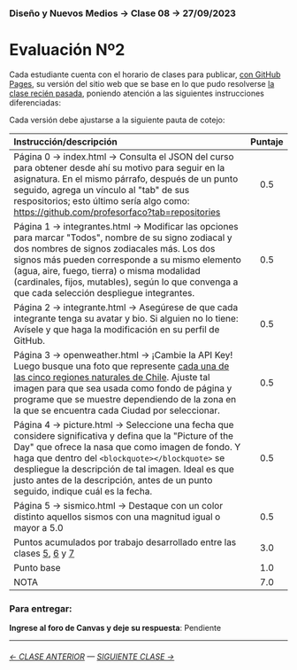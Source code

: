 ### Diseño y Nuevos Medios → Clase 08 → 27/09/2023 

# Evaluación Nº2

Cada estudiante cuenta con el horario de clases para publicar, [con GitHub Pages](https://docs.github.com/es/free-pro-team@latest/github/working-with-github-pages/configuring-a-publishing-source-for-your-github-pages-site), su versión del sitio web que se base en lo que pudo resolverse [la clase recién pasada](https://profesorfaco.github.io/dno037-2023-2/clase-07/), poniendo atención a las siguientes instrucciones diferenciadas:

Cada versión debe ajustarse a la siguiente pauta de cotejo:

| Instrucción/descripción |  Puntaje | 
|:------------------------|:--------:|
| Página 0 → index.html → Consulta el JSON del curso para obtener desde ahí su motivo para seguir en la asignatura. En el mismo párrafo, después de un punto seguido, agrega un vínculo al "tab" de sus respositorios; esto último sería algo como: https://github.com/profesorfaco?tab=repositories | 0.5 |
| Página 1 → integrantes.html → Modificar las opciones para marcar "Todos", nombre de su signo zodiacal y dos nombres de signos zodiacales más. Los dos signos más pueden corresponde a su mismo elemento (agua, aire, fuego, tierra) o misma modalidad (cardinales, fijos, mutables), según lo que convenga a que cada selección despliegue integrantes. | 0.5 |
| Página 2 → integrante.html → Asegúrese de que cada integrante tenga su avatar y bio. Si alguien no lo tiene: Avísele y que haga la modificación en su perfil de GitHub. | 0.5 |
| Página 3 → openweather.html → ¡Cambie la API Key! Luego busque una foto que represente [cada una de las cinco regiones naturales de Chile]( https://es.wikipedia.org/wiki/Regiones_naturales_de_Chile). Ajuste tal imagen para que sea usada como fondo de página y programe que se muestre dependiendo de la zona en la que se encuentra cada Ciudad por seleccionar. | 0.5 |
| Página 4 → picture.html → Seleccione una fecha que considere significativa y defina que la "Picture of the Day" que ofrece la nasa que como imagen de fondo. Y haga que dentro del `<blockquote></blockquote>` se despliegue la descripción de tal imagen. Ideal es que justo antes de la descripción, antes de un punto seguido, indique cuál es la fecha. | 0.5 |
| Página 5 → sismico.html → Destaque con un color distinto aquellos sismos con una magnitud igual o mayor a 5.0 | 0.5 |
| Puntos acumulados por trabajo desarrollado entre las clases [5](https://github.com/profesorfaco/dno037-2023-2/tree/main/clase-05), [6](https://github.com/profesorfaco/dno037-2023-2/tree/main/clase-06) y [7](https://github.com/profesorfaco/dno037-2023-2/tree/main/clase-07) | 3.0 |
| Punto base | 1.0 |
| NOTA  | 7.0 |

### Para entregar:

**Ingrese al foro de Canvas y deje su respuesta**: Pendiente

- - - - - - - - - - - - -

###### [← CLASE ANTERIOR](https://github.com/profesorfaco/dno037-2023-2/tree/main/clase-07) — [SIGUIENTE CLASE →](https://github.com/profesorfaco/dno037-2023-2/tree/main/clase-10)
